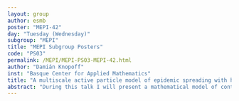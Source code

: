 ```yaml
---
layout: group
author: esmb
poster: "MEPI-42"
day: "Tuesday (Wednesday)"
subgroup: "MEPI"
title: "MEPI Subgroup Posters"
code: "PS03"
permalink: /MEPI/MEPI-PS03-MEPI-42.html
author: "Damián Knopoff"
inst: "Basque Center for Applied Mathematics"
title: "A multiscale active particle model of epidemic spreading with heterogeneous interactions"
abstract: "During this talk I will present a mathematical model of contagion and spread of a viral disease. The model is based on the kinetic theory for active particles and was developed using a multiscale framework accounting for the interaction of different spatial scales: from the small scale of viral particles and immune cells, to the larger scale of individuals and further up to the collective behavior of populations.The overall population is divided into compartments (susceptible, infectious, recovered and dead). Interactions between individual entities (hosts, viral particles, immune cells) are described at the micro-scale. A model of contagion through interactions is then proposed, depending on the interaction rate and a parameter describing the so-called social distance. Within infected hosts, viral particles and the immune system develop competitive interactions with transitions that may end up in a recovery or death. The dynamics of the system is then described by distribution functions at the meso-scale. The knowledge of these distribution functions allows to compute macroscopic variables (i.e. positive cases or deaths). Some case-studies are proposed in order to perform parameter sensitivity analyses and to understand responses of the system to different control measures aimed to reduce the impact of the disease."
---
```

